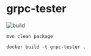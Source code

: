 # grpc-tester
![build](https://travis-ci.org/rso-vaje-6315/grpc-tester.svg)


`mvn clean package`


`docker build -t grpc-tester .`